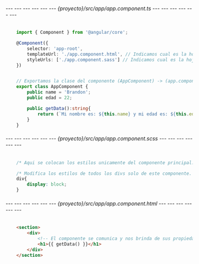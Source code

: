 
<!-- Este es el codigo del componente principal de Angular. -->

###### --- --- --- --- --- --- {proyecto}/src/app/app.component.ts --- --- --- --- --- --- ######
```typescript
	import { Component } from '@angular/core';

	@Component({
		selector: 'app-root',
		templateUrl: './app.component.html', // Indicamos cual es la hoja HTML de nuestro componente.
		styleUrls: ['./app.component.sass'] // Indicamos cual es la hoja de estilos, en este caso es (SASS).
	})


	// Exportamos la clase del componente (AppComponent) -> (app.component.html).
	export class AppComponent {
		public name = 'Brandon';
		public edad = 22;

		public getData():string{
			return (`Mi nombre es: ${this.name} y mi edad es: ${this.edad}`);
		}
	}
```

###### --- --- --- --- --- --- {proyecto}/src/app/app.component.scss --- --- --- --- --- --- ######
```css
	/* Aqui se colocan los estilos unicamente del componente principal. */

	/* Modifica los estilos de todos los divs solo de este componente. */
	div{
		display: block;
	}
```
###### --- --- --- --- --- --- {proyecto}/src/app/app.component.html --- --- --- --- --- --- ######

<!-- Es el archivo que Angular nos da por defecto. Este es un componente, el componente principal. -->

```html
	<section>
		<div>
			<!-- El componente se comunica y nos brinda de sus propiedades y metodos. -->
			<h1>{{ getData() }}</h1>
		</div>
	</section>
```